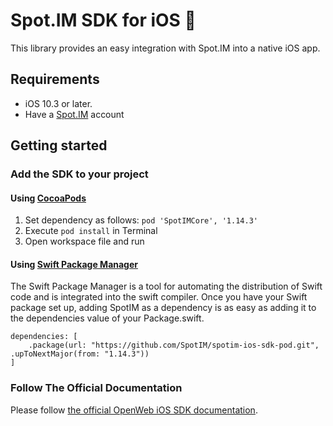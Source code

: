# Spot.IM SDK for iOS 🚀

This library provides an easy integration with Spot.IM into a native iOS app.

## Requirements

* iOS 10.3 or later.
* Have a [Spot.IM](https://spot.im) account

## Getting started

### Add the SDK to your project

#### Using [CocoaPods](https://cocoapods.org)
1. Set dependency as follows:
    `pod 'SpotIMCore', '1.14.3'`
2. Execute `pod install` in Terminal
3. Open workspace file and run

#### Using [Swift Package Manager](https://swift.org/package-manager)
The Swift Package Manager is a tool for automating the distribution of Swift code and is integrated into the swift compiler.
Once you have your Swift package set up, adding SpotIM as a dependency is as easy as adding it to the dependencies value of your Package.swift.
```
dependencies: [
    .package(url: "https://github.com/SpotIM/spotim-ios-sdk-pod.git", .upToNextMajor(from: "1.14.3"))
]
```

### Follow The Official Documentation

Please follow [the official OpenWeb iOS SDK documentation](https://developers.openweb.com/docs/ios-getting-started).
